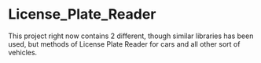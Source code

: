 # License_Plate_Reader
This project right now contains 2 different, though similar libraries has been used, but methods of License Plate Reader for cars and all other sort of vehicles.
